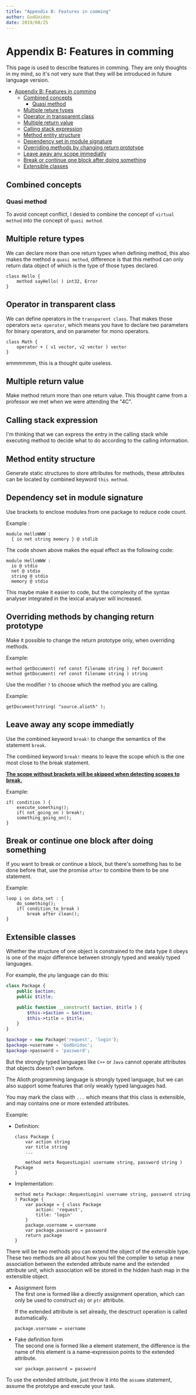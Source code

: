```yaml
---
title: "Appendix B: Features in comming"
author: GodGnidoc
date: 2019/08/25
---
```


# Appendix B: Features in comming

This page is used to describe features in comming. They are only thoughts in my mind, so it's not very sure that they will be introduced in future language version.

- [Appendix B: Features in comming](#appendix-b-features-in-comming)
  - [Combined concepts](#combined-concepts)
    - [Quasi method](#quasi-method)
  - [Multiple reture types](#multiple-reture-types)
  - [Operator in transparent class](#operator-in-transparent-class)
  - [Multiple return value](#multiple-return-value)
  - [Calling stack expression](#calling-stack-expression)
  - [Method entity structure](#method-entity-structure)
  - [Dependency set in module signature](#dependency-set-in-module-signature)
  - [Overriding methods by changing return prototype](#overriding-methods-by-changing-return-prototype)
  - [Leave away any scope immediatly](#leave-away-any-scope-immediatly)
  - [Break or continue one block after doing something](#break-or-continue-one-block-after-doing-something)
  - [Extensible classes](#extensible-classes)

## Combined concepts

### Quasi method

To avoid concept conflict, I desied to combine the concept of `virtual method` into the concept of `quasi method`.

## Multiple reture types

We can declare more than one return types when defining method, this also makes the method a `quasi method`, difference is that this method can only return data object of which is the type of those types declared.

~~~
class Hello {
    method sayHello( ) int32, Error
}
~~~

## Operator in transparent class

We can define operators in the `transparent class`. That makes those operators `meta operator`, which means you have to declare two parameters for binary operators, and on parameter for mono operators.

~~~
class Math {
    operator + ( v1 vector, v2 vector ) vector
}
~~~

emmmmmm, this is a thought quite useless.

## Multiple return value

Make method return more than one return value. This thought came from a professor we met when we were attending the "4C".

## Calling stack expression

I'm thinking that we can express the entry in the calling stack while executing method to decide what to do according to the calling information.

## Method entity structure

Generate static structures to store attributes for methods, these attributes can be located by combined keyword `this method`.

## Dependency set in module signature

Use brackets to enclose modules from one package to reduce code count.

Example :

~~~
module HelloWWW :
  { io net string memory } @ stdlib
~~~

The code shown above makes the equal effect as the following code:

~~~
module HelloWWW :
  io @ stdio
  net @ stdio
  string @ stdio
  memory @ stdio
~~~

This maybe make it easier to code, but the complexity of the syntax analyser integrated in the lexical analyser will increased.

## Overriding methods by changing return prototype

Make it possible to change the return prototype only, when overriding methods.

Example:

~~~
method getDocument( ref const filename string ) ref Document
method getDocument( ref const filename string ) string
~~~

Use the modifier `?` to choose which the method you are calling.

Example:

~~~
getDocument?string( "source.alioth" );
~~~

## Leave away any scope immediatly

Use the combined keyword `break!` to change the semantics of the statement `break`.

The combined keyword `break!` means to leave the scope which is the one most close to the break statement.

<u>**The scope without brackets will be skipped when detecting scopes to break.**</u>

Example:

~~~
if( condition ) {
    execute_something();
    if( not_going_on ) break!;
    something_going_on();
}
~~~

## Break or continue one block after doing something

If you want to break or continue a block, but there's something has to be done before that, use the promise `after` to combine them to be one statement.

Example:

~~~
loop i on data_set : {
    do_something();
    if( condition_to_break )
        break after clean();
}
~~~

## Extensible classes

Whether the structure of one object is constrained to the data type it obeys is one of the major difference between strongly typed and weakly typed languages.

For example, the `php` language can do this:

~~~php
class Package {
    public $action;
    public $title;

    public function __construct( $action, $title ) {
        $this->$action = $action;
        $this->title = $title;
    }
}

$package = new Package('request', 'login');
$package->username = 'GodGnidoc';
$package->password = 'password';
~~~

But the strongly typed languages like `C++` or `Java` cannot operate attributes that objects doesn't own before.

The Alioth programming language is strongly typed language, but we can also support some features that only weakly typed languages had.

You may mark the class with `...` which means that this class is extensible, and may contains one or more extended attributes.

Example:

- Definition:
  ~~~alioth
  class Package {
      var action string
      var title string
      ...

      method meta RequestLogin( username string, password string ) Package
  }
  ~~~

- Implementation:
  ~~~alioth
  method meta Package::RequestLogin( username string, password string ) Package {
      var package = { class Package
          action: 'request',
          title: 'login'
      }
      package.username = username
      var package.password = password
      return package
  }
  ~~~

There will be two methods you can extend the object of the extensible type. These two methods are all about how you tell the compiler to setup a new association between the extended attribute name and the extended attribute unit, which association will be stored in the hidden hash map in the extensible object.

- Assignment form  
  The first one is formed like a directly assignment operation, which can only be used to construct `obj` or `ptr` attribute.

  If the extended attribute is set already, the desctruct operation is called automatically.

  ~~~
  package.username = username
  ~~~

- Fake definition form  
  The second one is formed like a element statement, the difference is the name of this element is a name-expression points to the extended attribute.

  ~~~
  var package.password = password
  ~~~

To use the extended attribute, just throw it into the `assume` statement, assume the prototype and execute your task.